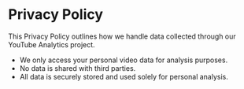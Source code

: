 # Privacy Policy
This Privacy Policy outlines how we handle data collected through our YouTube Analytics project. 
- We only access your personal video data for analysis purposes.
- No data is shared with third parties.
- All data is securely stored and used solely for personal analysis.
